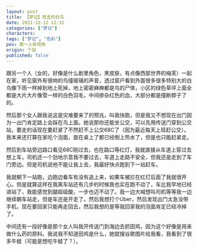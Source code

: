 ```yaml
---
layout: post
title: 【梦记】死去的白鸟
date: 2021-12-12 12:32
categories: ["梦记"]
characters: 
tags: ["梦记", "色彩"]
pov: 第一人称视角
origin: 个站
published: false
---
```


跟另一个人（女的，好像是什么剧里角色，黑皮肤，有点像西部世界的梅芙）一起在家，听见窗外有很响的鸟撞玻璃的声音，透过窗户看到外面很多很多特别大的白鸟像下雨一样掉到地上死掉，地上密密麻麻都是鸟的尸体，小区的绿色草坪上面全都是大片大片像雪一样的白色羽毛，中间掺杂红色的血，大部分都是撞断脖子了的。

然后那个女人跟我说这是灾难要来了的预兆，叫我快跑，但是我又不想现在出门因为一出门肯定路上会踩在鸟上面。她说那你还能坐公交，可以先用传送门穿到公交站，要走的话现在要赶紧了不然赶不上公交68C了（因为最近每天上班赶公交）。我本来还打算在家吃个泡面，面在桌上了都已经倒上热水了，但是也只能赶紧走。

然后到车站旁边路口看见68C刚过去，也在路口等红灯，我就直接从车道上穿过去想上车，司机还一个劲地示意我不要过去，车道上走路不安全，但我还是走到了车门旁边。但是司机说他不能让我上去，我最好快点跑到下一站赶车。

我就朝下一站跑，边跑边看车有没有追上来，如果车被拦在红灯后面了我就很开心。但是就算这样在我离车站还有几步的时候我也实在跑不动了，车比我早地已经进站了，我能感觉到腿超级酸，一步也迈不动了。我一边大喊想叫司机等等我一边继续朝车站走，但是车还是开走了。然后我想打个Uber，然后发现出门太急没带手机，现在要回家只能再走回去，然后我想的是等我回家我的泡面肯定已经冷掉了。

中间还有一段好像是那个女人叫我开传送门到海边去抓田鸡，因为这个好像是用来做什么药的原料。我说我不知道田鸡是什么，她就搜谷歌图片给我看，我看到了很多牛蛙（可能是想吃牛蛙了？）。

